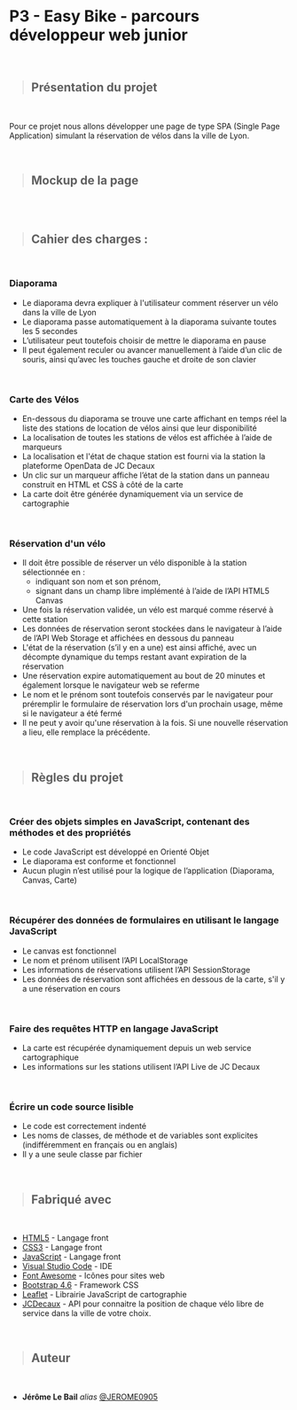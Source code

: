 # P3 - Easy Bike - parcours développeur web junior

<br />

> ## Présentation du projet

<br />

Pour ce projet nous allons développer une page de type SPA (Single Page Application) simulant la réservation de vélos dans la ville de Lyon.

<br />

> ## Mockup de la page

<br />


<br />

> ## Cahier des charges : 

<br />

### Diaporama
* Le diaporama devra expliquer à l'utilisateur comment réserver un vélo dans la ville de Lyon
* Le diaporama passe automatiquement à la diaporama suivante toutes les 5 secondes
* L’utilisateur peut toutefois choisir de mettre le diaporama en pause
* Il peut également reculer ou avancer manuellement à l’aide d’un clic de souris, ainsi qu’avec les touches gauche et droite de son clavier

<br />

### Carte des Vélos
* En-­dessous du diaporama se trouve une carte affichant en temps réel la liste des stations de location de vélos ainsi que leur disponibilité
* La localisation de toutes les stations de vélos est affichée à l’aide de marqueurs
* La localisation et l'état de chaque station est fourni via la station la plateforme OpenData de JC Decaux
* Un clic sur un marqueur affiche l’état de la station dans un panneau construit en HTML et CSS à côté de la carte
* La carte doit être générée dynamiquement via un service de cartographie

<br />

### Réservation d'un vélo
* Il doit être possible de réserver un vélo disponible à la station sélectionnée en :
    * indiquant son nom et son prénom,
    * signant dans un champ libre implémenté à l’aide de l’API HTML5 Canvas
* Une fois la réservation validée,  un vélo est marqué comme réservé à cette station
* Les données de réservation seront stockées dans le navigateur à l’aide de l’API Web Storage et affichées en dessous du panneau
*  L'état de la réservation (s’il y en a une) est ainsi affiché, avec un décompte dynamique du temps restant avant expiration de la réservation
* Une réservation expire automatiquement au bout de 20 minutes et également lorsque le navigateur web se referme
* Le nom et le prénom sont toutefois conservés par le navigateur pour préremplir le formulaire de réservation lors d'un prochain usage, même si le navigateur a été fermé
* Il ne peut y avoir qu'une réservation à la fois. Si une nouvelle réservation a lieu, elle remplace la précédente.

<br />

> ## Règles du projet

<br />

###  Créer des objets simples en JavaScript, contenant des méthodes et des propriétés

* Le code JavaScript est développé en Orienté Objet
* Le diaporama est conforme et fonctionnel
* Aucun plugin n’est utilisé pour la logique de l’application (Diaporama, Canvas, Carte)

<br />

### Récupérer des données de formulaires en utilisant le langage JavaScript
* Le canvas est fonctionnel
* Le nom et prénom utilisent l’API LocalStorage
* Les informations de réservations utilisent l’API SessionStorage
* Les données de réservation sont affichées en dessous de la carte, s'il y a une réservation en cours

<br />

### Faire des requêtes HTTP en langage JavaScript
* La carte est récupérée dynamiquement depuis un web service cartographique
* Les informations sur les stations utilisent l’API Live de JC Decaux

<br />

###  Écrire un code source lisible

* Le code est correctement indenté
* Les noms de classes, de méthode et de variables sont explicites (indifféremment en français ou en anglais)
* Il y a une seule classe par fichier

<br />

> ## Fabriqué avec

<br />

* [HTML5](https://developer.mozilla.org/fr/docs/Web/Guide/HTML/HTML5) - Langage front
* [CSS3](https://developer.mozilla.org/fr/docs/Web/CSS) - Langage front
* [JavaScript](https://developer.mozilla.org/fr/docs/Web/JavaScript) - Langage front
* [Visual Studio Code](https://code.visualstudio.com/) - IDE
* [Font Awesome](https://fontawesome.com/) - Icônes pour sites web
* [Bootstrap 4.6](https://getbootstrap.com/docs/4.6/getting-started/introduction/) - Framework CSS
* [Leaflet](https://leafletjs.com/) - Librairie JavaScript de cartographie
* [JCDecaux](https://developer.jcdecaux.com/#/home) - API pour connaitre la position de chaque vélo libre de service dans la ville de votre choix.

<br />

> ## Auteur

<br />

* **Jérôme Le Bail** _alias_ [@JEROME0905](https://github.com/JEROME0905)